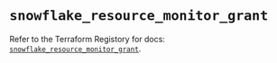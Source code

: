 # `snowflake_resource_monitor_grant`

Refer to the Terraform Registory for docs: [`snowflake_resource_monitor_grant`](https://www.terraform.io/docs/providers/snowflake/r/resource_monitor_grant).

